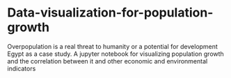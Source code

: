 # Data-visualization-for-population-growth
Overpopulation is a real threat to humanity or a potential for development Egypt as a case study. A jupyter notebook for visualizing population growth and the correlation between it and other economic and environmental indicators 
